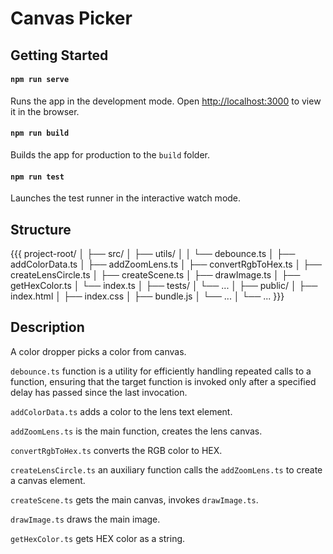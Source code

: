 # Canvas Picker

## Getting Started

#### `npm run serve`

Runs the app in the development mode.
Open [http://localhost:3000](http://localhost:3000) to view it in the browser. 

#### `npm run build`

Builds the app for production to the `build` folder. 


#### `npm run test`

Launches the test runner in the interactive watch mode. 



## Structure

{{{
project-root/
│
├── src/
│   ├── utils/
│   │   └── debounce.ts
│   ├── addColorData.ts
│   ├── addZoomLens.ts
│   ├── convertRgbToHex.ts
│   ├── createLensCircle.ts
│   ├── createScene.ts
│   ├── drawImage.ts
│   ├── getHexColor.ts
│   └── index.ts
│
├── tests/
│   └── ...
│
├── public/
│   ├── index.html
│   ├── index.css
│   ├── bundle.js
│   └── ...
│
└── ...
}}}

## Description

A color dropper picks a color from canvas.

`debounce.ts` function is a utility for efficiently handling repeated calls 
to a function, ensuring that the target function is invoked only after a specified 
delay has passed since the last invocation.

`addColorData.ts` adds a color to the lens text element.

`addZoomLens.ts` is the main function, creates the lens canvas.

`convertRgbToHex.ts` converts the RGB color to HEX.

`createLensCircle.ts` an auxiliary function calls the `addZoomLens.ts` to create 
a canvas element.

`createScene.ts` gets the main canvas, invokes `drawImage.ts`.

`drawImage.ts` draws the main image.

`getHexColor.ts` gets HEX color as a string.

